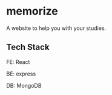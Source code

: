 # memorize
<p>A website to help you with your studies.</p>

## Tech Stack
<p>FE: React</p>
<p>BE: express</p>
<p>DB: MongoDB</p>
